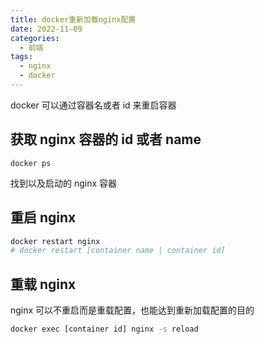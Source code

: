 ```yaml
---
title: docker重新加载nginx配置
date: 2022-11-09
categories:
  - 前端
tags:
  - nginx
  - docker
---
```


docker 可以通过容器名或者 id 来重启容器

## 获取 nginx 容器的 id 或者 name

```
docker ps
```

找到以及启动的 nginx 容器

## 重启 nginx

```sh
docker restart nginx
# docker restart [container name | container id]
```

## 重载 nginx

nginx 可以不重启而是重载配置，也能达到重新加载配置的目的

```sh
docker exec [container id] nginx -s reload
```
